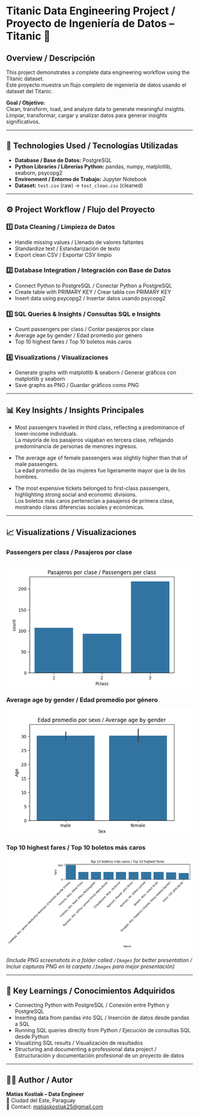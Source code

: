 # Titanic Data Engineering Project / Proyecto de Ingeniería de Datos – Titanic 📘

## Overview / Descripción
This project demonstrates a complete data engineering workflow using the Titanic dataset.  
Este proyecto muestra un flujo completo de ingeniería de datos usando el dataset del Titanic.

**Goal / Objetivo:**  
Clean, transform, load, and analyze data to generate meaningful insights.  
Limpiar, transformar, cargar y analizar datos para generar insights significativos.

---

## 🧩 Technologies Used / Tecnologías Utilizadas
- **Database / Base de Datos:** PostgreSQL  
- **Python Libraries / Librerías Python:** pandas, numpy, matplotlib, seaborn, psycopg2  
- **Environment / Entorno de Trabajo:** Jupyter Notebook  
- **Dataset:** `test.csv` (raw) → `test_clean.csv` (cleaned)

---

## ⚙️ Project Workflow / Flujo del Proyecto

### 1️⃣ Data Cleaning / Limpieza de Datos
- Handle missing values / Llenado de valores faltantes  
- Standardize text / Estandarización de texto  
- Export clean CSV / Exportar CSV limpio  

### 2️⃣ Database Integration / Integración con Base de Datos
- Connect Python to PostgreSQL / Conectar Python a PostgreSQL  
- Create table with PRIMARY KEY / Crear tabla con PRIMARY KEY  
- Insert data using psycopg2 / Insertar datos usando psycopg2  

### 3️⃣ SQL Queries & Insights / Consultas SQL e Insights
- Count passengers per class / Contar pasajeros por clase  
- Average age by gender / Edad promedio por género  
- Top 10 highest fares / Top 10 boletos más caros  

### 4️⃣ Visualizations / Visualizaciones
- Generate graphs with matplotlib & seaborn / Generar gráficos con matplotlib y seaborn  
- Save graphs as PNG / Guardar gráficos como PNG  

---

## 📊 Key Insights / Insights Principales
- Most passengers traveled in third class, reflecting a predominance of lower-income individuals.  
  La mayoría de los pasajeros viajaban en tercera clase, reflejando predominancia de personas de menores ingresos.

- The average age of female passengers was slightly higher than that of male passengers.  
  La edad promedio de las mujeres fue ligeramente mayor que la de los hombres.

- The most expensive tickets belonged to first-class passengers, highlighting strong social and economic divisions.  
  Los boletos más caros pertenecían a pasajeros de primera clase, mostrando claras diferencias sociales y económicas.

---

## 📈 Visualizations / Visualizaciones

### Passengers per class / Pasajeros por clase
![Passengers per class](Images/passengers_per_class.png)

### Average age by gender / Edad promedio por género
![Average age by gender](Images/avg_age_by_gender.png)

### Top 10 highest fares / Top 10 boletos más caros
![Top 10 highest fares](Images/top10_fares.png)

*(Include PNG screenshots in a folder called `/Images` for better presentation / Incluir capturas PNG en la carpeta `/Images` para mejor presentación)*

---

## 🧠 Key Learnings / Conocimientos Adquiridos
- Connecting Python with PostgreSQL / Conexión entre Python y PostgreSQL  
- Inserting data from pandas into SQL / Inserción de datos desde pandas a SQL  
- Running SQL queries directly from Python / Ejecución de consultas SQL desde Python  
- Visualizing SQL results / Visualización de resultados  
- Structuring and documenting a professional data project / Estructuración y documentación profesional de un proyecto de datos

---

## 👨‍💻 Author / Autor
**Matías Kostiak – Data Engineer**  
📍 Ciudad del Este, Paraguay  
📧 Contact: [matiaskostiak25@gmail.com](mailto:matiaskostiak25@gmail.com)
